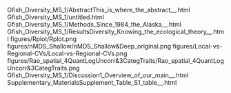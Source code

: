 Gfish_Diversity_MS_1/AbstractThis_is_where_the_abstract__.html
Gfish_Diversity_MS_1/untitled.html
Gfish_Diversity_MS_1/Methods_Since_1984_the_Alaska__.html
Gfish_Diversity_MS_1/ResultsDiversity_Knowing_the_ecological_theory__.html
figures/Rplot/Rplot.png
figures/nMDS_Shallow/nMDS_Shallow&Deep_original.png
figures/Local-vs-Regional-CVs/Local-vs-Regional-CVs.png
figures/Rao_spatial_4QuantLogUncorr&3CategTraits/Rao_spatial_4QuantLogUncorr&3CategTraits.png
Gfish_Diversity_MS_1/Discussion1_Overview_of_our_main__.html
Supplementary_MaterialsSupplement_Table_S1_table__.html
